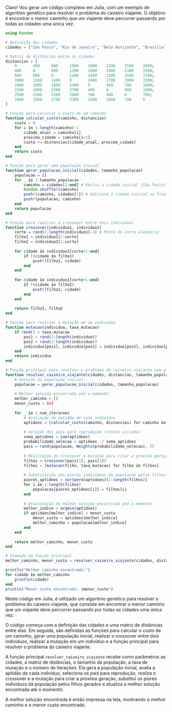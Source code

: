 Claro! Vou gerar um código complexo em Julia, com um exemplo de algoritmo genético para resolver o problema do caixeiro viajante. O objetivo é encontrar o menor caminho que um viajante deve percorrer passando por todas as cidades uma única vez.

```julia
using Random

# Definição das cidades
cidades = ["São Paulo", "Rio de Janeiro", "Belo Horizonte", "Brasília", "Salvador", "Fortaleza", "Recife", "Manaus"]

# Matriz de distâncias entre as cidades
distancias = [
    0       400     600     1000    1800    2200    2500    2800;
    400     0       800     1200    1600    2000    2300    2500;
    600     800     0       1400    1800    2200    2500    2700;
    1000    1200    1400    0       2400    2700    3000    3300;
    1800    1600    1800    2400    0       400     700     1600;
    2200    2000    2200    2700    400     0       400     1000;
    2500    2300    2500    3000    700     400     0       700;
    2800    2500    2700    3300    1600    1000    700     0
]

# Função para calcular o custo de um caminho
function calcular_custo(caminho, distancias)
    custo = 0
    for i in 1:length(caminho)-1
        cidade_atual = caminho[i]
        proxima_cidade = caminho[i+1]
        custo += distancias[cidade_atual, proxima_cidade]
    end
    return custo
end

# Função para gerar uma população inicial
function gerar_populacao_inicial(cidades, tamanho_populacao)
    populacao = []
    for _ in 1:tamanho_populacao
        caminho = cidades[2:end] # Exclui a cidade inicial (São Paulo)
        Random.shuffle!(caminho)
        push!(caminho, cidades[1]) # Adiciona a cidade inicial no final do caminho
        push!(populacao, caminho)
    end
    return populacao
end

# Função para realizar o crossover entre dois indivíduos
function crossover(individuo1, individuo2)
    corte = rand(2:length(individuo1)-1) # Ponto de corte aleatório
    filho1 = individuo1[1:corte]
    filho2 = individuo2[1:corte]
    
    for cidade in individuo2[corte+1:end]
        if !(cidade in filho1)
            push!(filho1, cidade)
        end
    end
    
    for cidade in individuo1[corte+1:end]
        if !(cidade in filho2)
            push!(filho2, cidade)
        end
    end
    
    return filho1, filho2
end

# Função para realizar a mutação em um indivíduo
function mutacao(individuo, taxa_mutacao)
    if rand() < taxa_mutacao
        pos1 = rand(1:length(individuo))
        pos2 = rand(1:length(individuo))
        individuo[pos1], individuo[pos2] = individuo[pos2], individuo[pos1]
    end
    return individuo
end

# Função principal para resolver o problema do caixeiro viajante com algoritmo genético
function resolver_caixeiro_viajante(cidades, distancias, tamanho_populacao, taxa_mutacao, num_iteracoes)
    # Geração da população inicial
    populacao = gerar_populacao_inicial(cidades, tamanho_populacao)
    
    # Melhor solução encontrada até o momento
    melhor_caminho = []
    menor_custo = Inf
    
    for _ in 1:num_iteracoes
        # Avaliação da aptidão de cada indivíduo
        aptidoes = [calcular_custo(caminho, distancias) for caminho in populacao]
        
        # Seleção dos pais para reprodução (roleta viciada)
        soma_aptidoes = sum(aptidoes)
        probabilidade_selecao = aptidoes ./ soma_aptidoes
        pais = rand(populacao, Weights(probabilidade_selecao), 2)
        
        # Realização do crossover e mutação para criar a próxima geração
        filhos = crossover(pais[1], pais[2])
        filhos = [mutacao(filho, taxa_mutacao) for filho in filhos]
        
        # Substituição dos piores indivíduos da população pelos filhos gerados
        piores_aptidoes = sortperm(aptidoes)[1:length(filhos)]
        for i in 1:length(filhos)
            populacao[piores_aptidoes[i]] = filhos[i]
        end
        
        # Atualização da melhor solução encontrada até o momento
        melhor_indice = argmin(aptidoes)
        if aptidoes[melhor_indice] < menor_custo
            menor_custo = aptidoes[melhor_indice]
            melhor_caminho = populacao[melhor_indice]
        end
    end
    
    return melhor_caminho, menor_custo
end

# Chamada da função principal
melhor_caminho, menor_custo = resolver_caixeiro_viajante(cidades, distancias, 100, 0.01, 1000)

println("Melhor caminho encontrado:")
for cidade in melhor_caminho
    println(cidade)
end
println("Menor custo encontrado: $menor_custo")
```

Neste código em Julia, é utilizado um algoritmo genético para resolver o problema do caixeiro viajante, que consiste em encontrar o menor caminho que um viajante deve percorrer passando por todas as cidades uma única vez. 

O código começa com a definição das cidades e uma matriz de distâncias entre elas. Em seguida, são definidas as funções para calcular o custo de um caminho, gerar uma população inicial, realizar o crossover entre dois indivíduos, realizar a mutação em um indivíduo e a função principal para resolver o problema do caixeiro viajante.

A função principal `resolver_caixeiro_viajante` recebe como parâmetros as cidades, a matriz de distâncias, o tamanho da população, a taxa de mutação e o número de iterações. Ela gera a população inicial, avalia a aptidão de cada indivíduo, seleciona os pais para reprodução, realiza o crossover e a mutação para criar a próxima geração, substitui os piores indivíduos da população pelos filhos gerados e atualiza a melhor solução encontrada até o momento.

A melhor solução encontrada é então impressa na tela, mostrando o melhor caminho e o menor custo encontrado.